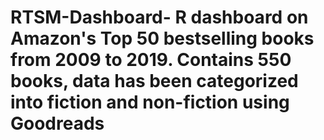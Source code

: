 # RTSM-Dashboard- R dashboard on Amazon's Top 50 bestselling books from 2009 to 2019. Contains 550 books, data has been categorized into fiction and non-fiction using Goodreads
